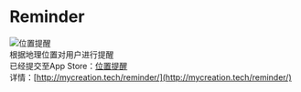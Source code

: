 # Reminder
![位置提醒](http://ww2.sinaimg.cn/mw690/006eyqCyjw1f8jwnk5wg3j30sg0sgn16.jpg)  
根据地理位置对用户进行提醒  
已经提交至App Store：[位置提醒](https://itunes.apple.com/cn/app/wei-zhi-ti-xing/id1078204118?mt=8)  
详情：[http://mycreation.tech/reminder/](http://mycreation.tech/reminder/)
